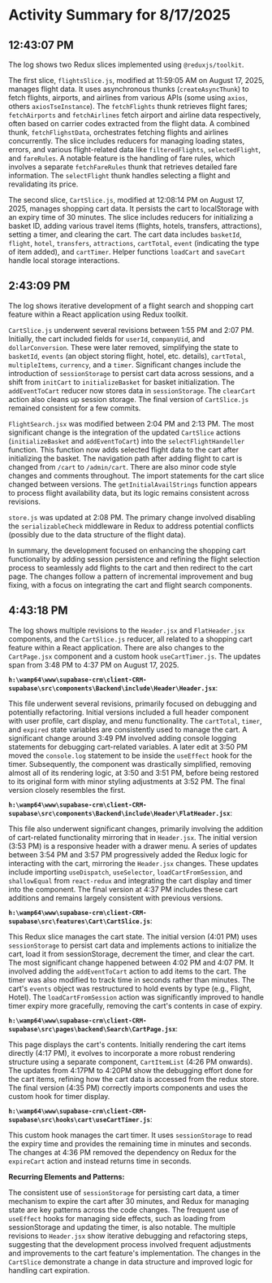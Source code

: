 # Activity Summary for 8/17/2025

## 12:43:07 PM
The log shows two Redux slices implemented using `@reduxjs/toolkit`.

The first slice, `flightsSlice.js`,  modified at 11:59:05 AM on August 17, 2025, manages flight data.  It uses asynchronous thunks (`createAsyncThunk`) to fetch flights, airports, and airlines from various APIs (some using `axios`, others `axiosTseInstance`).  The `fetchFlights` thunk retrieves flight fares; `fetchAirports` and `fetchAirlines` fetch airport and airline data respectively, often based on carrier codes extracted from the flight data.  A combined thunk, `fetchFlighstData`, orchestrates fetching flights and airlines concurrently.  The slice includes reducers for managing loading states, errors, and various flight-related data like `filteredFlights`, `selectedFlight`, and `fareRules`.  A notable feature is the handling of fare rules, which involves a separate `fetchFareRules` thunk that retrieves detailed fare information. The `selectFlight` thunk handles selecting a flight and revalidating its price.


The second slice, `CartSlice.js`, modified at 12:08:14 PM on August 17, 2025, manages shopping cart data. It persists the cart to localStorage with an expiry time of 30 minutes. The slice includes reducers for initializing a basket ID, adding various travel items (flights, hotels, transfers, attractions), setting a timer, and clearing the cart.  The cart data includes `basketId`, `flight`, `hotel`, `transfers`, `attractions`, `cartTotal`, `event` (indicating the type of item added), and `cartTimer`.  Helper functions `loadCart` and `saveCart` handle local storage interactions.


## 2:43:09 PM
The log shows iterative development of a flight search and shopping cart feature within a React application using Redux toolkit.

`CartSlice.js` underwent several revisions between 1:55 PM and 2:07 PM.  Initially, the cart included fields for `userId`, `companyUid`, and `dollarConversion`.  These were later removed, simplifying the state to `basketId`, `events` (an object storing flight, hotel, etc. details), `cartTotal`, `multipleItems`, `currency`, and a `timer`.  Significant changes include the introduction of `sessionStorage` to persist cart data across sessions, and a shift from `initCart` to `initializeBasket` for basket initialization.  The `addEventToCart` reducer now stores data in `sessionStorage`.  The  `clearCart` action also cleans up session storage.  The final version of `CartSlice.js` remained consistent for a few commits.

`FlightSearch.jsx` was modified between 2:04 PM and 2:13 PM. The most significant change is the integration of the updated `CartSlice` actions (`initializeBasket` and `addEventToCart`) into the `selectFlightHandeller` function. This function now adds selected flight data to the cart after initializing the basket. The navigation path after adding flight to cart is changed from `/cart` to `/admin/cart`.  There are also minor code style changes and comments throughout.  The import statements for the cart slice changed between versions.  The `getInitialAvailStrings` function appears to process flight availability data, but its logic remains consistent across revisions.

`store.js` was updated at 2:08 PM. The primary change involved disabling the `serializableCheck` middleware in Redux to address potential conflicts (possibly due to the data structure of the flight data).

In summary, the development focused on enhancing the shopping cart functionality by adding session persistence and refining the flight selection process to seamlessly add flights to the cart and then redirect to the cart page.  The changes follow a pattern of incremental improvement and bug fixing, with a focus on integrating the cart and flight search components.


## 4:43:18 PM
The log shows multiple revisions to the `Header.jsx` and `FlatHeader.jsx` components, and the `CartSlice.js` reducer,  all related to a shopping cart feature within a React application.  There are also changes to the `CartPage.jsx` component and a custom hook `useCartTimer.js`.  The updates span from 3:48 PM to 4:37 PM on August 17, 2025.

**`h:\wamp64\www\supabase-crm\client-CRM-supabase\src\components\Backend\include\Header\Header.jsx`**:

This file underwent several revisions, primarily focused on debugging and potentially refactoring.  Initial versions included a full header component with user profile, cart display, and menu functionality. The `cartTotal`, `timer`, and `expired` state variables are consistently used to manage the cart.  A significant change around 3:49 PM involved adding console logging statements for debugging cart-related variables.  A later edit at 3:50 PM moved the `console.log` statement to be inside the `useEffect` hook for the timer.  Subsequently, the component was drastically simplified, removing almost all of its rendering logic, at 3:50 and 3:51 PM, before being restored to its original form with minor styling adjustments at 3:52 PM.  The final version closely resembles the first.

**`h:\wamp64\www\supabase-crm\client-CRM-supabase\src\components\Backend\include\Header\FlatHeader.jsx`**:

This file also underwent significant changes, primarily involving the addition of cart-related functionality mirroring that in `Header.jsx`.  The initial version (3:53 PM) is a responsive header with a drawer menu.  A series of updates between 3:54 PM and 3:57 PM progressively added the Redux logic for interacting with the cart, mirroring the `Header.jsx` changes. These updates include importing `useDispatch`, `useSelector`,  `loadCartFromSession`, and `shallowEqual` from `react-redux` and integrating the cart display and timer into the component. The final version at 4:37 PM includes these cart additions and remains largely consistent with previous versions.

**`h:\wamp64\www\supabase-crm\client-CRM-supabase\src\features\Cart\CartSlice.js`**:

This Redux slice manages the cart state.  The initial version (4:01 PM) uses `sessionStorage` to persist cart data and implements actions to initialize the cart, load it from sessionStorage, decrement the timer, and clear the cart.  The most significant change happened between 4:02 PM and 4:07 PM. It involved adding the `addEventToCart` action to add items to the cart.  The timer was also modified to track time in seconds rather than minutes. The cart's `events` object was restructured to hold events by type (e.g., Flight, Hotel).  The `loadCartFromSession` action was significantly improved to handle timer expiry more gracefully, removing the cart's contents in case of expiry.

**`h:\wamp64\www\supabase-crm\client-CRM-supabase\src\pages\backend\Search\CartPage.jsx`**:

This page displays the cart's contents. Initially rendering the cart items directly (4:17 PM), it evolves to incorporate a more robust rendering structure using a separate component, `CartItemList` (4:26 PM onwards). The updates from 4:17PM to 4:20PM show the debugging effort done for the cart items, refining how the cart data is accessed from the redux store. The final version (4:35 PM) correctly imports components and uses the custom hook for timer display.

**`h:\wamp64\www\supabase-crm\client-CRM-supabase\src\hooks\cart\useCartTimer.js`**:

This custom hook manages the cart timer. It uses `sessionStorage` to read the expiry time and provides the remaining time in minutes and seconds.  The changes at 4:36 PM removed the dependency on Redux for the `expireCart` action and instead returns time in seconds.


**Recurring Elements and Patterns:**

The consistent use of `sessionStorage` for persisting cart data, a timer mechanism to expire the cart after 30 minutes, and Redux for managing state are key patterns across the code changes. The frequent use of `useEffect` hooks for managing side effects, such as loading from sessionStorage and updating the timer, is also notable.  The multiple revisions to `Header.jsx` show iterative debugging and refactoring steps, suggesting that the development process involved frequent adjustments and improvements to the cart feature's implementation.  The changes in the `CartSlice` demonstrate a change in data structure and improved logic for handling cart expiration.
